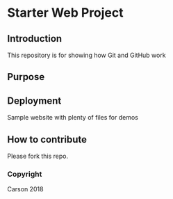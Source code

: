 # Starter Web Project

## Introduction

This repository is for showing how Git and GitHub work

## Purpose

## Deployment

Sample website with plenty of files for demos

## How to contribute
Please fork this repo.

### Copyright
Carson 2018